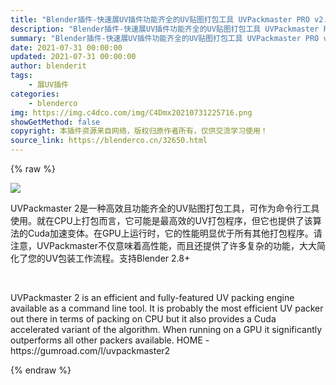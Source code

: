 ```yaml
---
title: "Blender插件-快速展UV插件功能齐全的UV贴图打包工具 UVPackmaster PRO v2.5"
description: "Blender插件-快速展UV插件功能齐全的UV贴图打包工具 UVPackmaster PRO v2.5"
summary: "Blender插件-快速展UV插件功能齐全的UV贴图打包工具 UVPackmaster PRO v2.5"
date: 2021-07-31 00:00:00
updated: 2021-07-31 00:00:00
author: blenderit
tags: 
    - 展UV插件
categories:
    - blenderco
img: https://img.c4dco.com/img/C4Dmx20210731225716.png
showGetMethod: false
copyright: 本插件资源来自网络，版权归原作者所有，仅供交流学习使用！
source_link: https://blenderco.cn/32650.html
---
```


{% raw %}
<p><img class="aligncenter" src="https://img.c4dco.com/img/C4Dmx20210731225716.png"></p><p>UVPackmaster 2是一种高效且功能齐全的UV贴图打包工具，可作为命令行工具使用。就在CPU上打包而言，它可能是最高效的UV打包程序，但它也提供了该算法的Cuda加速变体。在GPU上运行时，它的性能明显优于所有其他打包程序。请注意，UVPackmaster不仅意味着高性能，而且还提供了许多复杂的功能，大大简化了您的UV包装工作流程。支持Blender 2.8+</p><p> </p><p>UVPackmaster 2 is an efficient and fully-featured UV packing engine available as a command line tool. It is probably the most efficient UV packer out there in terms of packing on CPU but it also provides a Cuda accelerated variant of the algorithm. When running on a GPU it significantly outperforms all other packers available. HOME -https://gumroad.com/l/uvpackmaster2</p>
<div style="display: none">blenderco</div>
{% endraw %}